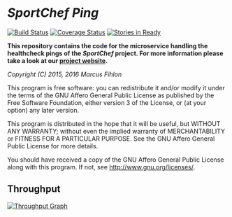 *SportChef Ping*
==================

[![Build Status](https://travis-ci.org/sportchef/sportchef-ping.svg?branch=master)](https://travis-ci.org/sportchef/sportchef-ping) [![Coverage Status](https://coveralls.io/repos/github/sportchef/sportchef-ping/badge.svg?branch=master)](https://coveralls.io/github/sportchef/sportchef-ping?branch=master) [![Stories in Ready](https://badge.waffle.io/sportchef/sportchef-ping.svg?label=ready&title=Ready)](http://waffle.io/sportchef/sportchef-ping)

**This repository contains the code for the microservice handling the healthcheck pings of the *SportChef* project. For more information please take a look at our [project website](https://www.sportchef.ch/).**

*Copyright (C) 2015, 2016 Marcus Fihlon*

This program is free software: you can redistribute it and/or modify it under the terms of the GNU Affero General Public License as published by the Free Software Foundation, either version 3 of the License, or (at your option) any later version.

This program is distributed in the hope that it will be useful, but WITHOUT ANY WARRANTY; without even the implied warranty of MERCHANTABILITY or FITNESS FOR A PARTICULAR PURPOSE. See the GNU Affero General Public License for more details.

You should have received a copy of the GNU Affero General Public License along with this program.  If not, see <http://www.gnu.org/licenses/>.

## Throughput

[![Throughput Graph](https://graphs.waffle.io/sportchef/sportchef-ping/throughput.svg)](https://waffle.io/sportchef/sportchef-ping/metrics/throughput)
